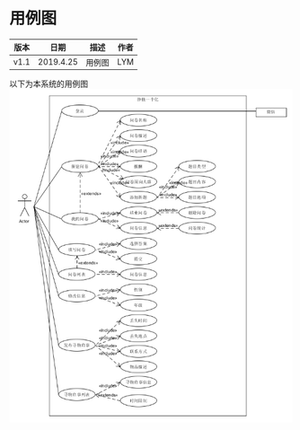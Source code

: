 # 用例图


| 版本 | 日期 | 描述 | 作者 |
| - | - | - | - |
| v1.1 | 2019.4.25 | 用例图 | LYM |

以下为本系统的用例图
![](Requirement_image/Usecase_diagram.png)
